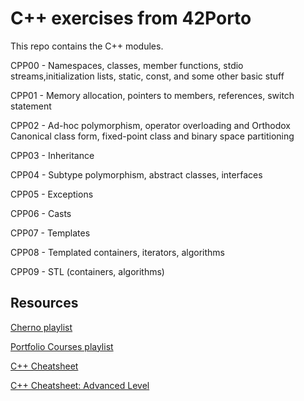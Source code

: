 # C++ exercises from 42Porto

This repo contains the C++ modules.

CPP00 - Namespaces, classes, member functions, stdio streams,initialization lists, static, const, and some other basic stuff

CPP01 - Memory allocation, pointers to members, references, switch statement

CPP02 - Ad-hoc polymorphism, operator overloading and Orthodox Canonical class form, fixed-point class and binary space partitioning

CPP03 - Inheritance

CPP04 - Subtype polymorphism, abstract classes, interfaces

CPP05 - Exceptions

CPP06 - Casts

CPP07 - Templates

CPP08 - Templated containers, iterators, algorithms

CPP09 - STL (containers, algorithms)


## Resources

[Cherno playlist](https://www.youtube.com/watch?v=18c3MTX0PK0&list=PLlrATfBNZ98dudnM48yfGUldqGD0S4FFb&index=1)

[Portfolio Courses playlist](https://www.youtube.com/watch?v=qWPlRubVQ38&list=PLA1FTfKBAEX6BdpNaWp2uw-YspHwY7qwW)

[C++ Cheatsheet](https://github.com/mdabir1203/42_Object_Oriented_Cheatsheets)

[C++ Cheatsheet: Advanced Level](https://dranolia.medium.com/c-cheatsheet-advanced-level-9b78938d8ee6)
